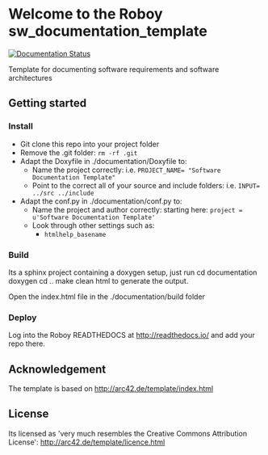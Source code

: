 # Welcome to the Roboy sw_documentation_template
[![Documentation Status](http://readthedocs.org/projects/roboy-sw-documentation-template/badge/?version=latest)](http://roboy-sw-documentation-template.readthedocs.io/en/latest/?badge=latest)

Template for documenting software requirements and software architectures

## Getting started

### Install

- Git clone this repo into your project folder
- Remove the .git folder: `rm -rf .git`
- Adapt the Doxyfile in ./documentation/Doxyfile to:
  - Name the project correctly: i.e. `PROJECT_NAME= "Software Documentation Template"`
  - Point to the correct all of your source and include folders: i.e. `INPUT= ../src ../include`
- Adapt the conf.py in ./documentation/conf.py to:
  - Name the project and author correctly: starting here: `project = u'Software Documentation Template'`
  - Look through other settings such as:
    - `htmlhelp_basename`

### Build


Its a sphinx project containing a doxygen setup, just run
    cd documentation
    doxygen
    cd ..
    make clean html
to generate the output.

Open the index.html file in the ./documentation/build folder

### Deploy


Log into the Roboy READTHEDOCS at http://readthedocs.io/ and add your repo there.


## Acknowledgement

The template is based on http://arc42.de/template/index.html

## License

Its licensed as 'very much resembles the Creative Commons Attribution License': http://arc42.de/template/licence.html
